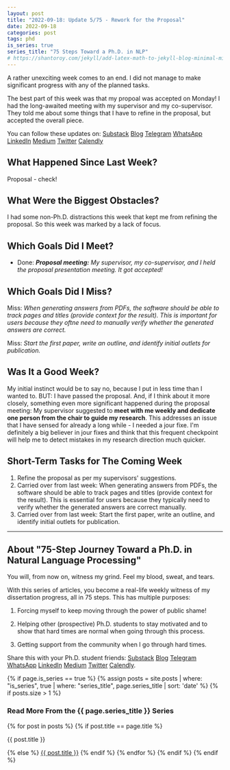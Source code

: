 ```yaml
---
layout: post
title: "2022-09-18: Update 5/75 - Rework for the Proposal"
date: 2022-09-18
categories: post
tags: phd
is_series: true
series_title: "75 Steps Toward a Ph.D. in NLP"
# https://shantoroy.com/jekyll/add-latex-math-to-jekyll-blog-minimal-mistakes/
---
```

<script type="text/javascript" async
    src="https://cdnjs.cloudflare.com/ajax/libs/mathjax/2.7.6/MathJax.js?config=TeX-MML-AM_CHTML">
</script>

<script type="text/x-mathjax-config">
    MathJax.Hub.Config({
        extensions: ["tex2jax.js"],
        jax: ["input/TeX", "output/HTML-CSS"],
        tex2jax: {
        inlineMath: [ ['$','$'], ["\\(","\\)"] ],
        displayMath: [ ['$$','$$'], ["\\[","\\]"] ],
        processEscapes: true
        },
        "HTML-CSS": { availableFonts: ["TeX"] }
    });
</script>

A rather unexciting week comes to an end. I did not manage to make significant progress with any of the planned tasks.

The best part of this week was that my propoal was accepted on Monday! I had the long-awaited meeting with my supervisor and my co-supervisor. They told me about some things that I have to refine in the proposal, but accepted the overall piece.

You can follow these updates on: [Substack](https://nlpjourney.substack.com/) [Blog](https://janspoerer.github.io/phdstudies/) [Telegram](https://t.me/+gmkAaVlKPh4xZTky) [WhatsApp](https://chat.whatsapp.com/F6901LMMJWIGlxrahkgBcq) [LinkedIn](https://www.linkedin.com/in/janspoerer/) [Medium](https://medium.com/@janspoerer/about) [Twitter](https://twitter.com/JanSpoerer) [Calendly](https://calendly.com/janspoerer/60m-private)

## What Happened Since Last Week?

Proposal - check!

## What Were the Biggest Obstacles?

I had some non-Ph.D. distractions this week that kept me from refining the proposal. So this week was marked by a lack of focus.

## Which Goals Did I Meet?

<ul>
  <li>Done: <i><b>Proposal meeting:</b> My supervisor, my co-supervisor, and I held the proposal presentation meeting. It got accepted!</i></li>
</ul>

## Which Goals Did I Miss?

Miss: *When generating answers from PDFs, the software should be able to track pages and titles (provide context for the result). This is important for users because they oftne need to manually verify whether the generated answers are correct.*

Miss: *Start the first paper, write an outline, and identify initial outlets for publication.*

## Was It a Good Week?

My initial instinct would be to say no, because I put in less time than I wanted to. BUT: I have passed the proposal. And, if I think about it more closely, something even more significant happened during the proposal meeting: My supervisor suggested to **meet with me weekly and dedicate one person from the chair to guide my research**. This addresses an issue that I have sensed for already a long while - I needed a jour fixe. I'm definitely a big believer in jour fixes and think that this frequent checkpoint will help me to detect mistakes in my research direction much quicker. 

## Short-Term Tasks for The Coming Week

<ol>
  <li>Refine the proposal as per my supervisors' suggestions.</li>
  <li>Carried over from last week: When generating answers from PDFs, the software should be able to track pages and titles (provide context for the result). This is essential for users because they typically need to verify whether the generated answers are correct manually.</li>
  <li>Carried over from last week: Start the first paper, write an outline, and identify initial outlets for publication.</li>
</ol>

____________________________________

## About "75-Step Journey Toward a Ph.D. in Natural Language Processing"

You will, from now on, witness my grind. Feel my blood, sweat, and tears.

With this series of articles, you become a real-life weekly witness of my dissertation progress, all in 75 steps. This has multiple purposes: 

1) Forcing myself to keep moving through the power of public shame!

2) Helping other (prospective) Ph.D. students to stay motivated and to show that hard times are normal when going through this process. 

3) Getting support from the community when I go through hard times.

Share this with your Ph.D. student friends: [Substack](https://nlpjourney.substack.com/) [Blog](https://janspoerer.github.io/phdstudies/) [Telegram](https://t.me/+gmkAaVlKPh4xZTky) [WhatsApp](https://chat.whatsapp.com/F6901LMMJWIGlxrahkgBcq) [LinkedIn](https://www.linkedin.com/in/janspoerer/) [Medium](https://medium.com/@janspoerer/about) [Twitter](https://twitter.com/JanSpoerer) [Calendly](https://calendly.com/janspoerer/60m-private).

{% if page.is_series == true %}
    {% assign posts = site.posts | where: "is_series", true | where: "series_title", page.series_title | sort: 'date' %}
    {% if posts.size > 1 %}
        
<h3 class="text-success p-3 pb-0">Read More From the {{ page.series_title }} Series</h3>
        {% for post in posts %}
                {% if post.title == page.title %}
<p class="nav-link bullet-pointer mb-0">{{ post.title }}</p>
                {% else %}
<a class="nav-link bullet-hash" href="{{ post.url }}">{{ post.title }}</a>
                {% endif %}
        {% endfor %}
    {% endif %}
{% endif %}